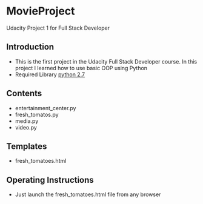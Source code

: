 # MovieProject
Udacity Project 1 for Full Stack Developer
## Introduction
- This is the first project in the Udacity Full Stack Developer course.  In this project I learned how to use basic OOP using Python
- Required Library [python 2.7](https://www.python.org/downloads/)
## Contents
- entertainment_center.py
- fresh_tomatos.py
- media.py
- video.py
## Templates
- fresh_tomatoes.html
## Operating Instructions
- Just launch the fresh_tomatoes.html file from any browser
